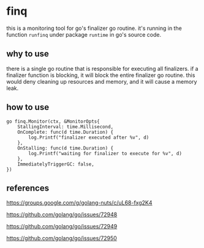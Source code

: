 # finq

this is a monitoring tool for go's finalizer go routine.
it's running in the function `runfinq` under package `runtime` in go's source code.

## why to use

there is a single go routine that is responsible for executing all finalizers.
if a finalizer function is blocking, it will block the entire finalizer go routine.
this would deny cleaning up resources and memory, and it will cause a memory leak.

## how to use

```golang
go finq.Monitor(ctx, &MonitorOpts{
    StallingInterval: time.Millisecond,
    OnComplete: func(d time.Duration) {
        log.Printf("finalizer executed after %v", d)
    },
    OnStalling: func(d time.Duration) {
        log.Printf("waiting for finalizer to execute for %v", d)
    },
    ImmediatelyTriggerGC: false,
})
```

## references

https://groups.google.com/g/golang-nuts/c/uL68-fxg2K4

https://github.com/golang/go/issues/72948

https://github.com/golang/go/issues/72949

https://github.com/golang/go/issues/72950

